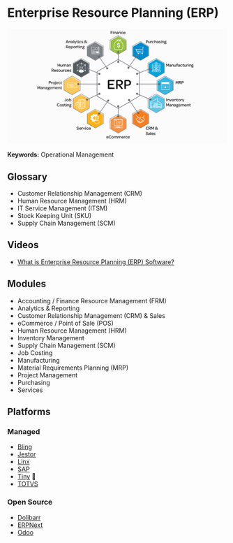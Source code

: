 # Enterprise Resource Planning (ERP)

<!--
https://github.com/pimcore/pimcore
-->

![ERP](/assets/images/erp/erp.png)

**Keywords:** Operational Management

## Glossary

- Customer Relationship Management (CRM)
- Human Resource Management (HRM)
- IT Service Management (ITSM)
- Stock Keeping Unit (SKU)
- Supply Chain Management (SCM)

## Videos

- [What is Enterprise Resource Planning (ERP) Software?](https://youtube.com/watch?v=Da1hUqzoiAo)

## Modules

- Accounting / Finance Resource Management (FRM)
- Analytics & Reporting
- Customer Relationship Management (CRM) & Sales
- eCommerce / Point of Sale (POS)
- Human Resource Management (HRM)
- Inventory Management
- Supply Chain Management (SCM)
- Job Costing
- Manufacturing
- Material Requirements Planning (MRP)
- Project Management
- Purchasing
- Services

<!-- ## Database

- Payments
- Financial
- Sales Data
- Inventory -->

## Platforms

### Managed

- [Bling](https://bling.com.br)
- [Jestor](https://jestor.com)
- [Linx](https://linx.com.br)
- [SAP](https://sap.com)
- [Tiny](https://tiny.com.br) 🌟
- [TOTVS](https://totvs.com)

<!--
https://rauva.com
https://moloni.pt
https://tailor.tech
https://erpspace.io/headless-erp
https://omie.com.br/sistema-erp
https://anymarket.com.br
-->

### Open Source

- [Dolibarr](https://github.com/Dolibarr/dolibarr)
- [ERPNext](/erpnext.md)
- [Odoo](https://github.com/odoo/odoo)

<!--
https://tryton.org
https://ofbiz.apache.org
https://ledgersmb.org
https://github.com/idurar/idurar-erp-crm
https://github.com/akaunting/akaunting
https://github.com/grocy/grocy
https://github.com/metasfresh/metasfresh
https://github.com/ever-co/ever-gauzy
-->

